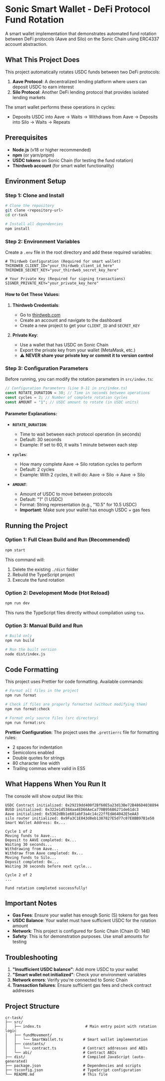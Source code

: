 # Sonic Smart Wallet - DeFi Protocol Fund Rotation

A smart wallet implementation that demonstrates automated fund rotation between DeFi protocols (Aave and Silo) on the Sonic Chain using ERC4337 account abstraction.

## What This Project Does

This project automatically rotates USDC funds between two DeFi protocols:

1. **Aave Protocol**: A decentralized lending platform where users can deposit USDC to earn interest
2. **Silo Protocol**: Another DeFi lending protocol that provides isolated lending markets

The smart wallet performs these operations in cycles:

- Deposits USDC into Aave → Waits → Withdraws from Aave → Deposits into Silo → Waits → Repeats

## Prerequisites

- **Node.js** (v18 or higher recommended)
- **npm** (or yarn/pnpm)
- **USDC tokens** on Sonic Chain (for testing the fund rotation)
- **Thirdweb account** (for smart wallet functionality)

## Environment Setup

### Step 1: Clone and Install

```bash
# Clone the repository
git clone <repository-url>
cd cr-task

# Install all dependencies
npm install
```

### Step 2: Environment Variables

Create a `.env` file in the root directory and add these required variables:

```env
# Thirdweb Configuration (Required for smart wallet)
THIRDWEB_CLIENT_ID="your_thirdweb_client_id_here"
THIRDWEB_SECRET_KEY="your_thirdweb_secret_key_here"

# Your Private Key (Required for signing transactions)
SIGNER_PRIVATE_KEY="your_private_key_here"
```

#### How to Get These Values:

1. **Thirdweb Credentials**:

   - Go to [thirdweb.com](https://thirdweb.com)
   - Create an account and navigate to the dashboard
   - Create a new project to get your `CLIENT_ID` and `SECRET_KEY`

2. **Private Key**:
   - Use a wallet that has USDC on Sonic Chain
   - Export the private key from your wallet (MetaMask, etc.)
   - ⚠️ **NEVER share your private key or commit it to version control**

### Step 3: Configuration Parameters

Before running, you can modify the rotation parameters in `src/index.ts`:

```typescript
// Configuration Parameters (Line 9-11 in src/index.ts)
const ROTATE_DURATION = 30; // Time in seconds between operations
const cycles = 2; // Number of complete rotation cycles
const AMOUNT = "1"; // USDC amount to rotate (in USDC units)
```

#### Parameter Explanations:

- **`ROTATE_DURATION`**:

  - Time to wait between each protocol operation (in seconds)
  - Default: 30 seconds
  - Example: If set to 60, it waits 1 minute between each step

- **`cycles`**:

  - How many complete Aave → Silo rotation cycles to perform
  - Default: 2 cycles
  - Example: With 2 cycles, it will do: Aave → Silo → Aave → Silo

- **`AMOUNT`**:
  - Amount of USDC to move between protocols
  - Default: "1" (1 USDC)
  - Format: String representation (e.g., "10.5" for 10.5 USDC)
  - **Important**: Make sure your wallet has enough USDC + gas fees

## Running the Project

### Option 1: Full Clean Build and Run (Recommended)

```bash
npm start
```

This command will:

1. Delete the existing `./dist` folder
2. Rebuild the TypeScript project
3. Execute the fund rotation

### Option 2: Development Mode (Hot Reload)

```bash
npm run dev
```

This runs the TypeScript files directly without compilation using `tsx`.

### Option 3: Manual Build and Run

```bash
# Build only
npm run build

# Run the built version
node dist/index.js
```

## Code Formatting

This project uses Prettier for code formatting. Available commands:

```bash
# Format all files in the project
npm run format

# Check if files are properly formatted (without modifying them)
npm run format:check

# Format only source files (src directory)
npm run format:src
```

**Prettier Configuration**: The project uses the `.prettierrc` file for formatting rules:

- 2 spaces for indentation
- Semicolons enabled
- Double quotes for strings
- 80 character line width
- Trailing commas where valid in ES5

## What Happens When You Run It

The console will show output like this:

```
USDC Contract initialized: 0x29219dd400f2Bf60E5a23d13Be72B486D4038894
BUSD initialized: 0x322e1d5384aa4ED66AeCa770B95686271de61dc3
Aave initialized: 0x5362dBb1e601abF3a4c14c22ffEdA64042E5eAA3
silo router initialized: 0x9Fa3C1E843d8eb1387827E5d77c07E8BB97B1e50
Smart Wallet Address: 0x...

Cycle 1 of 2
Moving funds to Aave...
Deposit to AAVE completed: 0x...
Waiting 30 seconds...
Withdrawing from Aave...
Withdraw from Aave completed: 0x...
Moving funds to Silo...
Deposit completed: 0x...
Waiting 30 seconds before next cycle...

Cycle 2 of 2
...

Fund rotation completed successfully!
```

## Important Notes

- **Gas Fees**: Ensure your wallet has enough Sonic (S) tokens for gas fees
- **USDC Balance**: Your wallet must have sufficient USDC for the rotation amount
- **Network**: This project is configured for Sonic Chain (Chain ID: 146)
- **Safety**: This is for demonstration purposes. Use small amounts for testing

## Troubleshooting

1. **"Insufficient USDC balance"**: Add more USDC to your wallet
2. **"Smart wallet not initialized"**: Check your environment variables
3. **Network errors**: Verify you're connected to Sonic Chain
4. **Transaction failures**: Ensure sufficient gas fees and check contract addresses

## Project Structure

```
cr-task/
├── src/
│   ├── index.ts                    # Main entry point with rotation logic
│   ├── fundMovement/
│   │   └── SmartWallet.ts         # Smart wallet implementation
│   ├── constants/
│   │   └── contract.ts            # Contract addresses and ABIs
│   └── abi/                       # Contract ABIs
├── dist/                          # Compiled JavaScript (auto-generated)
├── package.json                   # Dependencies and scripts
├── tsconfig.json                  # TypeScript configuration
└── README.md                      # This file
```
